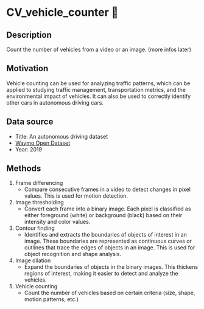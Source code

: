 # CV_vehicle_counter :car:

## Description
Count the number of vehicles from a video or an image. (more infos later)

## Motivation
Vehicle counting can be used for analyzing traffic patterns, which can be applied to studying traffic management, transportation metrics, and the environmental impact of vehicles. It can also be used to correctly identify other cars in autonomous driving cars. 

## Data source
  * Title: An autonomous driving dataset <br>
  * [Waymo Open Dataset](https://www.waymo.com/open) <br>
  * Year: 2019

## Methods
1. Frame differencing <br>
   - Compare consecutive frames in a video to detect changes in pixel values. This is used for motion detection. 
2. Image thresholding
   - Convert each frame into a binary image. Each pixel is classified as either foreground (white) or background (black) based on their intensity and color values.
3. Contour finding
   - Identifies and extracts the boundaries of objects of interest in an image. These boundaries are represented as continuous curves or outlines that trace the edges of objects in an image. This is used for object recognition and shape analysis.
4. Image dilation
   - Expand the boundaries of objects in the binary images. This thickens regions of interest, making it easier to detect and analyze the vehicles.
5. Vehicle counting
   - Count the number of vehicles based on certain criteria (size, shape, motion patterns, etc.)
